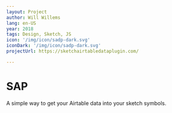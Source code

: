 ```yaml
---
layout: Project
author: Will Willems
lang: en-US
year: 2018
tags: Design, Sketch, JS
icon: '/img/icon/sadp-dark.svg'
iconDark: '/img/icon/sadp-dark.svg'
projectUrl: https://sketchairtabledataplugin.com/

---
```


# SAP

 A simple way to get your Airtable data into your sketch symbols. 